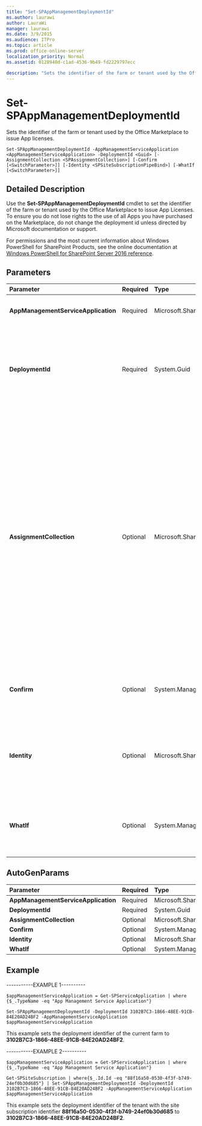 ```yaml
---
title: "Set-SPAppManagementDeploymentId"
ms.author: laurawi
author: LauraWi
manager: laurawi
ms.date: 3/9/2015
ms.audience: ITPro
ms.topic: article
ms.prod: office-online-server
localization_priority: Normal
ms.assetid: 0128940d-c1ad-4536-9b49-fd2229797ecc

description: "Sets the identifier of the farm or tenant used by the Office Marketplace to issue App licenses."
---
```


# Set-SPAppManagementDeploymentId

Sets the identifier of the farm or tenant used by the Office Marketplace to issue App licenses.
  
```
Set-SPAppManagementDeploymentId -AppManagementServiceApplication <AppManagementServiceApplication> -DeploymentId <Guid> [-AssignmentCollection <SPAssignmentCollection>] [-Confirm [<SwitchParameter>]] [-Identity <SPSiteSubscriptionPipeBind>] [-WhatIf [<SwitchParameter>]]
```

## Detailed Description

Use the **Set-SPAppManagementDeploymentId** cmdlet to set the identifier of the farm or tenant used by the Office Marketplace to issue App Licenses. To ensure you do not lose rights to the use of all Apps you have purchased on the Marketplace, do not change the deployment id unless directed by Microsoft documentation or support. 
  
For permissions and the most current information about Windows PowerShell for SharePoint Products, see the online documentation at [Windows PowerShell for SharePoint Server 2016 reference](https://go.microsoft.com/fwlink/p/?LinkId=671715).
  
## Parameters

|**Parameter**|**Required**|**Type**|**Description**|
|:-----|:-----|:-----|:-----|
|**AppManagementServiceApplication** <br/> |Required  <br/> |Microsoft.SharePoint.AppManagement.AppManagementServiceApplication  <br/> |Specifies the app management service application object that is running on the farm.  <br/> |
|**DeploymentId** <br/> |Required  <br/> |System.Guid  <br/> |Specifies the deployment identifier value for the tenant. This parameter works in conjunction with the value that is defined with **Identity** parameter. If **Identity** parameter is omitted, then it is assumed that this deployment identifier value belongs to the farm.  <br/> |
|**AssignmentCollection** <br/> |Optional  <br/> |Microsoft.SharePoint.PowerShell.SPAssignmentCollection  <br/> |Manages objects for the purpose of proper disposal. Use of objects, such as **SPWeb** or **SPSite**, can use large amounts of memory and use of these objects in Windows PowerShell scripts requires proper memory management. Using the **SPAssignment** object, you can assign objects to a variable and dispose of the objects after they are needed to free up memory. When **SPWeb**, **SPSite**, or **SPSiteAdministration** objects are used, the objects are automatically disposed of if an assignment collection or the **Global** parameter is not used.  <br/> > [!NOTE]> When the **Global** parameter is used, all objects are contained in the global store. If objects are not immediately used, or disposed of by using the **Stop-SPAssignment** command, an out-of-memory scenario can occur.           |
|**Confirm** <br/> |Optional  <br/> |System.Management.Automation.SwitchParameter  <br/> |Prompts you for confirmation before executing the command. For more information, type the following command: **get-help about_commonparameters** <br/> |
|**Identity** <br/> |Optional  <br/> |Microsoft.SharePoint.PowerShell.SPSiteSubscriptionPipeBind  <br/> |Identifies the site subscription object representing the tenant to which the **DeploymentId** parameter is to be assigned. If the **Identity** parameter is omitted, it is assumed that the deployment identifier belongs to the farm.  <br/> |
|**WhatIf** <br/> |Optional  <br/> |System.Management.Automation.SwitchParameter  <br/> |Displays a message that describes the effect of the command instead of executing the command. For more information, type the following command: **get-help about_commonparameters** <br/> |
   
## AutoGenParams

|**Parameter**|**Required**|**Type**|**Description**|
|:-----|:-----|:-----|:-----|
|**AppManagementServiceApplication** <br/> |Required  <br/> |Microsoft.SharePoint.AppManagement.AppManagementServiceApplication  <br/> ||
|**DeploymentId** <br/> |Required  <br/> |System.Guid  <br/> ||
|**AssignmentCollection** <br/> |Optional  <br/> |Microsoft.SharePoint.PowerShell.SPAssignmentCollection  <br/> ||
|**Confirm** <br/> |Optional  <br/> |System.Management.Automation.SwitchParameter  <br/> ||
|**Identity** <br/> |Optional  <br/> |Microsoft.SharePoint.PowerShell.SPSiteSubscriptionPipeBind  <br/> ||
|**WhatIf** <br/> |Optional  <br/> |System.Management.Automation.SwitchParameter  <br/> ||
   
## Example

-----------EXAMPLE 1----------
  
```
$appManagementServiceApplication = Get-SPServiceApplication | where {$_.TypeName -eq "App Management Service Application"}
```

```
Set-SPAppManagementDeploymentId -DeploymentId 3102B7C3-1866-48EE-91CB-84E20AD24BF2 -AppManagementServiceApplication $appManagementServiceApplication
```

This example sets the deployment identifier of the current farm to **3102B7C3-1866-48EE-91CB-84E20AD24BF2**.
  
-----------EXAMPLE 2----------
  
```
$appManagementServiceApplication = Get-SPServiceApplication | where {$_.TypeName -eq "App Management Service Application"}
```

```
Get-SPSiteSubscription | where{$_.Id.Id -eq "88f16a50-0530-4f3f-b749-24ef0b30d685"} | Set-SPAppManagementDeploymentId -DeploymentId 3102B7C3-1866-48EE-91CB-84E20AD24BF2 -AppManagementServiceApplication $appManagementServiceApplication
```

This example sets the deployment identifier of the tenant with the site subscription identifier **88f16a50-0530-4f3f-b749-24ef0b30d685** to **3102B7C3-1866-48EE-91CB-84E20AD24BF2**.
  

